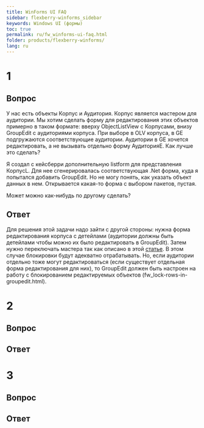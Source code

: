 ```yaml
---
title: WinForms UI FAQ
sidebar: flexberry-winforms_sidebar
keywords: Windows UI (формы)
toc: true
permalink: ru/fw_winforms-ui-faq.html
folder: products/flexberry-winforms/
lang: ru
---
```


# 1
## Вопрос
У нас есть объекты Корпус и Аудитория. Корпус является мастером для аудитории. Мы хотим сделать форму для редактирования этих объектов примерно в таком формате: вверху ObjectListView с Корпусами, внизу GroupEdit с аудиториями корпуса. При выборе в OLV корпуса, в GE подгружаются соответствующие аудитории. Аудитории в GE хочется редактировать, а не вызывать отдельно форму АудиторияE. Как лучше это сделать?

Я создал с кейсберри дополнительную listform для представления КорпусL. Для нее сгенерировалась соответствующая .Net форма, куда я попытался добавить GroupEdit. Но не могу понять, как указать объект данных в нем. Открывается какая-то форма с выбором пакетов, пустая.

Может можно как-нибудь по другому сделать?
## Ответ
Для решения этой задачи надо зайти с другой стороны: нужна форма редактирования корпуса с детейлами (аудитории должны быть детейлами чтобы можно их было редактировать в GroupEdit). Затем нужно переключать мастера так как описано в этой [статье](fw_switch-editing-object.html). 
В этом случае блокировки будут адекватно отрабатывать. Но, если аудитории отдельно тоже могут редактироваться (если существует отдельная форма редактирования для них), то GroupEdit должен быть настроен на работу с блокированием редактируемых объектов (fw_lock-rows-in-groupedit.html). 

# 2
## Вопрос

## Ответ

# 3
## Вопрос

## Ответ
